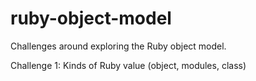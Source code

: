 # ruby-object-model

Challenges around exploring the Ruby object model.

Challenge 1: Kinds of Ruby value (object, modules, class)
